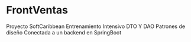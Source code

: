 # FrontVentas
Proyecto SoftCaribbean Entrenamiento Intensivo
DTO Y DAO Patrones de diseño
Conectada a un backend en SpringBoot
